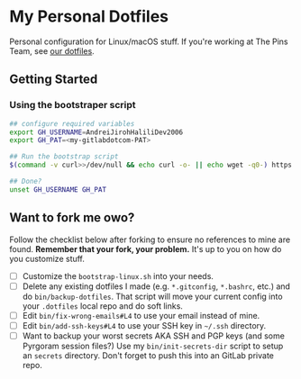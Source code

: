 # My Personal Dotfiles

Personal configuration for Linux/macOS stuff. If you're working at The Pins Team, see [our dotfiles](https://gitlab.com/MadeByThePinsHub/dotfiles).

## Getting Started

### Using the bootstraper script

```sh
## configure required variables
export GH_USERNAME=AndreiJirohHaliliDev2006
export GH_PAT=<my-gitlabdotcom-PAT>

## Run the bootstrap script
$(command -v curl>>/dev/null && echo curl -o- || echo wget -q0-) https://raw.githubusercontent.com/AndreiJirohHaliliDev2006/.dotfiles/main/bootstrap-linux.sh | bash -

## Done?
unset GH_USERNAME GH_PAT
```

## Want to fork me owo?

Follow the checklist below after forking to ensure no references to mine are found. **Remember that your fork, your problem.** It's up to you on how do you customize stuff.

* [ ] Customize the `bootstrap-linux.sh` into your needs.
* [ ] Delete any existing dotfiles I made (e.g. `*.gitconfig`, `*.bashrc`, etc.) and do `bin/backup-dotfiles`. That script will move your current config into your `.dotfiles` local repo and do soft links.
* [ ] Edit `bin/fix-wrong-emails#L4` to use your email instead of mine.
* [ ] Edit `bin/add-ssh-keys#L4` to use your SSH key in `~/.ssh` directory.
* [ ] Want to backup your worst secrets AKA SSH and PGP keys (and some Pyrgoram session files?) Use my `bin/init-secrets-dir` script to setup an `secrets` directory. Don't forget to push this into an GitLab private repo.
